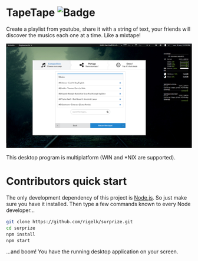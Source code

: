 TapeTape ![Badge](http://forthebadge.com/images/badges/contains-cat-gifs.svg "")
==============

Create a playlist from youtube, share it with a string of text, your
friends will discover the musics each one at a time. Like a mixtape!

![TapeTape on gnome shell](tapetape_screenshot.png?raw=true "TapeTape on gnome shell")

This desktop program is multiplatform (WIN and *NIX are supported).

# Contributors quick start

The only development dependency of this project is [Node.js](https://nodejs.org).
So just make sure you have it installed.  Then type a few commands known
to every Node developer...

``` bash
git clone https://github.com/rigelk/surprize.git 
cd surprize
npm install 
npm start
```

...and boom! You have the running desktop application on your screen.

